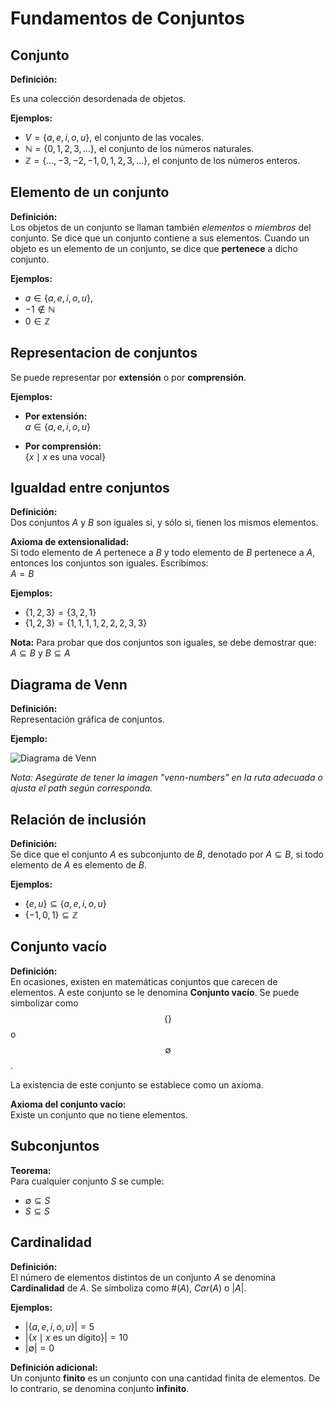 # Fundamentos de Conjuntos

## Conjunto

**Definición:** 

Es una colección desordenada de objetos.
 
**Ejemplos:**  
- $V = \{a,e,i,o,u\}$, el conjunto de las vocales.
- $\mathbb{N} = \{0,1,2,3,\dots\}$, el conjunto de los números naturales.
- $\mathbb{Z} = \{ \dots, -3,-2,-1,0,1,2,3,\dots\}$, el conjunto de los números enteros.


## Elemento de un conjunto

**Definición:**  
Los objetos de un conjunto se llaman también *elementos* o *miembros* del conjunto. Se dice que un conjunto contiene a sus elementos. Cuando un objeto es un elemento de un conjunto, se dice que **pertenece** a dicho conjunto.

**Ejemplos:**  
- $a \in \{ a,e,i,o,u \}$,
-	$-1 \notin \mathbb{N}$ 
-	$0 \in \mathbb{Z}$

## Representacion de conjuntos

Se puede representar por **extensión** o por **comprensión**.

**Ejemplos:**  
- **Por extensión:**  
$a \in \{ a,e,i,o,u \}$


- **Por comprensión:**  
$\{ x \mid x \text{ es una vocal} \}$



## Igualdad entre conjuntos

**Definición:**  
Dos conjuntos $A$ y $B$ son iguales si, y sólo si, tienen los mismos elementos.

**Axioma de extensionalidad:**  
Si todo elemento de $A$ pertenece a $B$ y todo elemento de $B$ pertenece a $A$, entonces los conjuntos son iguales. Escribimos:  
$A = B$

**Ejemplos:**  
- $\{1,2,3\} = \{3,2,1\}$  
- $\{1,2,3\} = \{1,1,1,1,2,2,2,3,3\}$

**Nota:** Para probar que dos conjuntos son iguales, se debe demostrar que:  
$A \subseteq B$ y $B \subseteq A$

## Diagrama de Venn

**Definición:**  
Representación gráfica de conjuntos.

**Ejemplo:**  

![Diagrama de Venn](venn-numbers)

*Nota: Asegúrate de tener la imagen "venn-numbers" en la ruta adecuada o ajusta el path según corresponda.*

## Relación de inclusión

**Definición:**  
Se dice que el conjunto $A$ es subconjunto de $B$, denotado por $A \subseteq B$, si todo elemento de $A$ es elemento de $B$.

**Ejemplos:**  
- $\{ e,u \} \subseteq \{ a,e,i,o,u \}$  
- $\{ -1,0,1 \} \subseteq \mathbb{Z}$

## Conjunto vacío

**Definición:**  
En ocasiones, existen en matemáticas conjuntos que carecen de elementos. A este conjunto se le denomina **Conjunto vacío**. Se puede simbolizar como $$\{\}$$ o $$\emptyset$$.

La existencia de este conjunto se establece como un axioma.

**Axioma del conjunto vacío:**  
Existe un conjunto que no tiene elementos.

## Subconjuntos

**Teorema:**  
Para cualquier conjunto $S$ se cumple:
- $\emptyset \subseteq S$  
- $S \subseteq S$

## Cardinalidad 

**Definición:**  
El número de elementos distintos de un conjunto $A$ se denomina **Cardinalidad** de $A$. Se simboliza como $\#(A)$, $Car(A)$ o $|A|$.

**Ejemplos:**  
- $| \{ a,e,i,o,u \} | = 5$  
- $| \{ x \mid x \text{ es un dígito} \} | = 10$  
- $|\emptyset| = 0$

**Definición adicional:**  
Un conjunto **finito** es un conjunto con una cantidad finita de elementos. De lo contrario, se denomina conjunto **infinito**.
